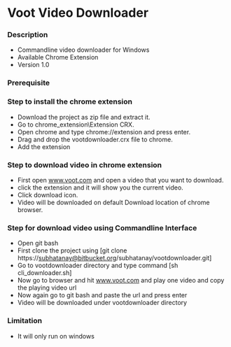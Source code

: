 # Voot Video Downloader #

### Description ###

* Commandline video downloader for Windows
* Available Chrome Extension 
* Version 1.0

### Prerequisite ###

### Step to install the chrome extension ###

* Download the project as zip file and extract it.
* Go to chrome_extension\Extension CRX.
* Open chrome and type chrome://extension and press enter.
* Drag and drop the vootdownloader.crx file to chrome.
* Add the extension

### Step to download video in chrome extension ###
* First open www.voot.com and open a video that you want to download.
* click the extension and it will show you the current video.
* Click download icon. 
* Video will be downloaded on default Download location of chrome browser.


### Step for download video using Commandline Interface ###
* Open git bash
* First clone the project using [git clone https://subhatanay@bitbucket.org/subhatanay/vootdownloader.git]
* Go to vootdownloader directory and type command [sh cli_downloader.sh]
* Now go to browser and hit www.voot.com and play one video and copy the playing video url
* Now again go to git bash and paste the url and press enter
* Video will be downloaded under vootdownloader directory

### Limitation ###
* It will only run on windows

